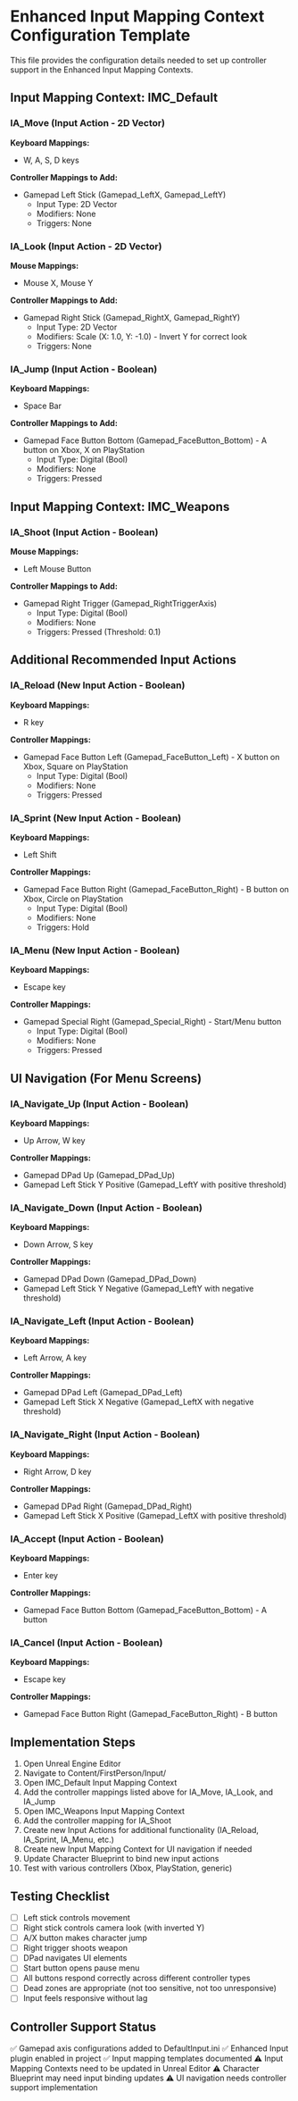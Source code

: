 # Enhanced Input Mapping Context Configuration Template

This file provides the configuration details needed to set up controller support in the Enhanced Input Mapping Contexts.

## Input Mapping Context: IMC_Default

### IA_Move (Input Action - 2D Vector)
**Keyboard Mappings:**
- W, A, S, D keys

**Controller Mappings to Add:**
- Gamepad Left Stick (Gamepad_LeftX, Gamepad_LeftY)
  - Input Type: 2D Vector
  - Modifiers: None
  - Triggers: None

### IA_Look (Input Action - 2D Vector)  
**Mouse Mappings:**
- Mouse X, Mouse Y

**Controller Mappings to Add:**
- Gamepad Right Stick (Gamepad_RightX, Gamepad_RightY)
  - Input Type: 2D Vector
  - Modifiers: Scale (X: 1.0, Y: -1.0) - Invert Y for correct look
  - Triggers: None

### IA_Jump (Input Action - Boolean)
**Keyboard Mappings:**
- Space Bar

**Controller Mappings to Add:**
- Gamepad Face Button Bottom (Gamepad_FaceButton_Bottom) - A button on Xbox, X on PlayStation
  - Input Type: Digital (Bool)
  - Modifiers: None
  - Triggers: Pressed

## Input Mapping Context: IMC_Weapons

### IA_Shoot (Input Action - Boolean)
**Mouse Mappings:**
- Left Mouse Button

**Controller Mappings to Add:**
- Gamepad Right Trigger (Gamepad_RightTriggerAxis)
  - Input Type: Digital (Bool)
  - Modifiers: None
  - Triggers: Pressed (Threshold: 0.1)

## Additional Recommended Input Actions

### IA_Reload (New Input Action - Boolean)
**Keyboard Mappings:**
- R key

**Controller Mappings:**
- Gamepad Face Button Left (Gamepad_FaceButton_Left) - X button on Xbox, Square on PlayStation
  - Input Type: Digital (Bool)
  - Modifiers: None
  - Triggers: Pressed

### IA_Sprint (New Input Action - Boolean)
**Keyboard Mappings:**
- Left Shift

**Controller Mappings:**
- Gamepad Face Button Right (Gamepad_FaceButton_Right) - B button on Xbox, Circle on PlayStation
  - Input Type: Digital (Bool)
  - Modifiers: None
  - Triggers: Hold

### IA_Menu (New Input Action - Boolean)
**Keyboard Mappings:**
- Escape key

**Controller Mappings:**
- Gamepad Special Right (Gamepad_Special_Right) - Start/Menu button
  - Input Type: Digital (Bool)
  - Modifiers: None
  - Triggers: Pressed

## UI Navigation (For Menu Screens)

### IA_Navigate_Up (Input Action - Boolean)
**Keyboard Mappings:**
- Up Arrow, W key

**Controller Mappings:**
- Gamepad DPad Up (Gamepad_DPad_Up)
- Gamepad Left Stick Y Positive (Gamepad_LeftY with positive threshold)

### IA_Navigate_Down (Input Action - Boolean)
**Keyboard Mappings:**
- Down Arrow, S key

**Controller Mappings:**
- Gamepad DPad Down (Gamepad_DPad_Down)
- Gamepad Left Stick Y Negative (Gamepad_LeftY with negative threshold)

### IA_Navigate_Left (Input Action - Boolean)
**Keyboard Mappings:**
- Left Arrow, A key

**Controller Mappings:**
- Gamepad DPad Left (Gamepad_DPad_Left)
- Gamepad Left Stick X Negative (Gamepad_LeftX with negative threshold)

### IA_Navigate_Right (Input Action - Boolean)
**Keyboard Mappings:**
- Right Arrow, D key

**Controller Mappings:**
- Gamepad DPad Right (Gamepad_DPad_Right)
- Gamepad Left Stick X Positive (Gamepad_LeftX with positive threshold)

### IA_Accept (Input Action - Boolean)
**Keyboard Mappings:**
- Enter key

**Controller Mappings:**
- Gamepad Face Button Bottom (Gamepad_FaceButton_Bottom) - A button

### IA_Cancel (Input Action - Boolean)
**Keyboard Mappings:**
- Escape key

**Controller Mappings:**
- Gamepad Face Button Right (Gamepad_FaceButton_Right) - B button

## Implementation Steps

1. Open Unreal Engine Editor
2. Navigate to Content/FirstPerson/Input/
3. Open IMC_Default Input Mapping Context
4. Add the controller mappings listed above for IA_Move, IA_Look, and IA_Jump
5. Open IMC_Weapons Input Mapping Context  
6. Add the controller mapping for IA_Shoot
7. Create new Input Actions for additional functionality (IA_Reload, IA_Sprint, IA_Menu, etc.)
8. Create new Input Mapping Context for UI navigation if needed
9. Update Character Blueprint to bind new input actions
10. Test with various controllers (Xbox, PlayStation, generic)

## Testing Checklist

- [ ] Left stick controls movement
- [ ] Right stick controls camera look (with inverted Y)
- [ ] A/X button makes character jump
- [ ] Right trigger shoots weapon
- [ ] DPad navigates UI elements
- [ ] Start button opens pause menu
- [ ] All buttons respond correctly across different controller types
- [ ] Dead zones are appropriate (not too sensitive, not too unresponsive)
- [ ] Input feels responsive without lag

## Controller Support Status

✅ Gamepad axis configurations added to DefaultInput.ini
✅ Enhanced Input plugin enabled in project
✅ Input mapping templates documented
⚠️  Input Mapping Contexts need to be updated in Unreal Editor
⚠️  Character Blueprint may need input binding updates
⚠️  UI navigation needs controller support implementation